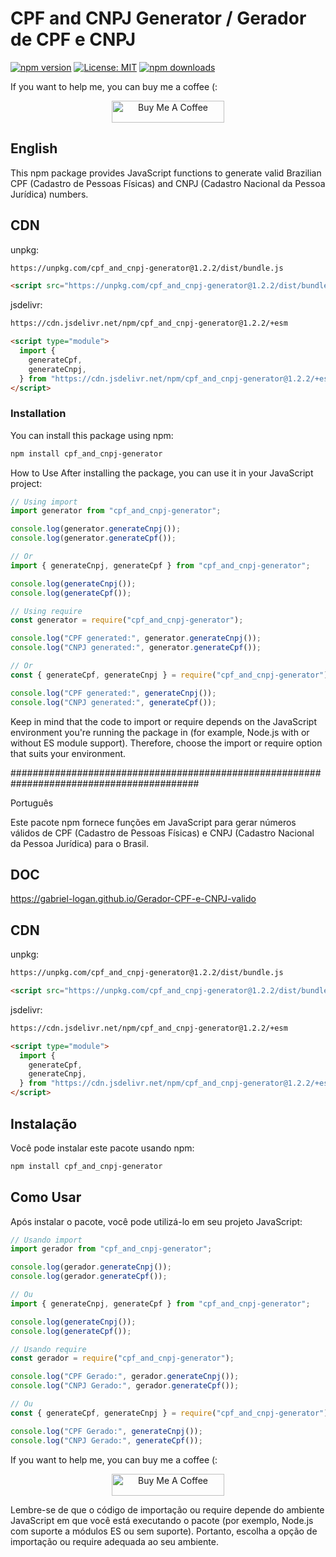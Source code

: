 # CPF and CNPJ Generator / Gerador de CPF e CNPJ

[![npm version](https://badge.fury.io/js/cpf_and_cnpj-generator.svg?refresh=5)](https://badge.fury.io/js/cpf_and_cnpj-generator)
[![License: MIT](https://img.shields.io/badge/License-MIT-yellow.svg)](https://opensource.org/licenses/MIT)
[![npm downloads](https://img.shields.io/npm/dm/cpf_and_cnpj-generator.svg?style=flat-square)](https://npm-stat.com/charts.html?package=cpf_and_cnpj-generator)

If you want to help me, you can buy me a coffee (:

<p align="center">
	<a href="https://www.buymeacoffee.com/gabriellogan" target="_blank">
		<img src="https://cdn.buymeacoffee.com/buttons/v2/default-yellow.png" alt="Buy Me A Coffee" style="height: 35px !important;width: 180px !important;" >
	</a>
</p>

## English

This npm package provides JavaScript functions to generate valid Brazilian CPF (Cadastro de Pessoas Físicas) and CNPJ (Cadastro Nacional da Pessoa Jurídica) numbers.

## CDN

unpkg:

```bash
https://unpkg.com/cpf_and_cnpj-generator@1.2.2/dist/bundle.js
```

```html
<script src="https://unpkg.com/cpf_and_cnpj-generator@1.2.2/dist/bundle.js"></script>
```

jsdelivr:

```bash
https://cdn.jsdelivr.net/npm/cpf_and_cnpj-generator@1.2.2/+esm
```

```html
<script type="module">
  import {
    generateCpf,
    generateCnpj,
  } from "https://cdn.jsdelivr.net/npm/cpf_and_cnpj-generator@1.2.2/+esm";
</script>
```

### Installation

You can install this package using npm:

```bash
npm install cpf_and_cnpj-generator
```

How to Use
After installing the package, you can use it in your JavaScript project:

```javascript
// Using import
import generator from "cpf_and_cnpj-generator";

console.log(generator.generateCnpj());
console.log(generator.generateCpf());

// Or
import { generateCnpj, generateCpf } from "cpf_and_cnpj-generator";

console.log(generateCnpj());
console.log(generateCpf());

// Using require
const generator = require("cpf_and_cnpj-generator");

console.log("CPF generated:", generator.generateCnpj());
console.log("CNPJ generated:", generator.generateCpf());

// Or
const { generateCpf, generateCnpj } = require("cpf_and_cnpj-generator");

console.log("CPF generated:", generateCnpj());
console.log("CNPJ generated:", generateCpf());
```

Keep in mind that the code to import or require depends on the JavaScript environment you're running the package in (for example, Node.js with or without ES module support). Therefore, choose the import or require option that suits your environment.

##########################################################################################

Português

Este pacote npm fornece funções em JavaScript para gerar números válidos de CPF (Cadastro de Pessoas Físicas) e CNPJ (Cadastro Nacional da Pessoa Jurídica) para o Brasil.

## DOC

https://gabriel-logan.github.io/Gerador-CPF-e-CNPJ-valido

## CDN

unpkg:

```bash
https://unpkg.com/cpf_and_cnpj-generator@1.2.2/dist/bundle.js
```

```html
<script src="https://unpkg.com/cpf_and_cnpj-generator@1.2.2/dist/bundle.js"></script>
```

jsdelivr:

```bash
https://cdn.jsdelivr.net/npm/cpf_and_cnpj-generator@1.2.2/+esm
```

```html
<script type="module">
  import {
    generateCpf,
    generateCnpj,
  } from "https://cdn.jsdelivr.net/npm/cpf_and_cnpj-generator@1.2.2/+esm";
</script>
```

## Instalação

Você pode instalar este pacote usando npm:

```bash
npm install cpf_and_cnpj-generator
```

## Como Usar

Após instalar o pacote, você pode utilizá-lo em seu projeto JavaScript:

```javascript
// Usando import
import gerador from "cpf_and_cnpj-generator";

console.log(gerador.generateCnpj());
console.log(gerador.generateCpf());

// Ou
import { generateCnpj, generateCpf } from "cpf_and_cnpj-generator";

console.log(generateCnpj());
console.log(generateCpf());

// Usando require
const gerador = require("cpf_and_cnpj-generator");

console.log("CPF Gerado:", gerador.generateCnpj());
console.log("CNPJ Gerado:", gerador.generateCpf());

// Ou
const { generateCpf, generateCnpj } = require("cpf_and_cnpj-generator");

console.log("CPF Gerado:", generateCnpj());
console.log("CNPJ Gerado:", generateCpf());
```

If you want to help me, you can buy me a coffee (:

<p align="center">
	<a href="https://www.buymeacoffee.com/gabriellogan" target="_blank">
		<img src="https://cdn.buymeacoffee.com/buttons/v2/default-yellow.png" alt="Buy Me A Coffee" style="height: 35px !important;width: 180px !important;" >
	</a>
</p>

Lembre-se de que o código de importação ou require depende do ambiente JavaScript em que você está executando o pacote (por exemplo, Node.js com suporte a módulos ES ou sem suporte). Portanto, escolha a opção de importação ou require adequada ao seu ambiente.
